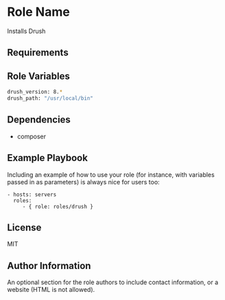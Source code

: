 Role Name
=========

Installs Drush

Requirements
------------


Role Variables
--------------

```bash
drush_version: 8.*
drush_path: "/usr/local/bin"
```

Dependencies
------------

- composer

Example Playbook
----------------

Including an example of how to use your role (for instance, with variables
passed in as parameters) is always nice for users too:

    - hosts: servers
      roles:
         - { role: roles/drush }

License
-------

MIT

Author Information
------------------

An optional section for the role authors to include contact information, or a
website (HTML is not allowed).
